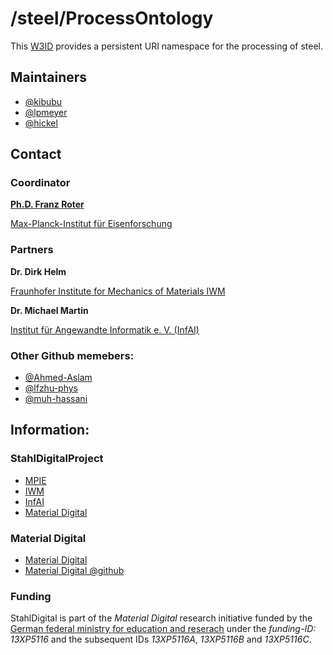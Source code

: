 # /steel/ProcessOntology
This [W3ID](https://w3id.org) provides a persistent URI namespace for the processing of steel.


## Maintainers
* [@kibubu](https://github.com/Kibubu)
* [@lpmeyer](https://github.com/lpmeyer)
* [@hickel](https://github.com/hickel)

## Contact

### Coordinator
[**Ph.D. Franz Roter**](https://www.mpie.de/person/43166/4567517)

[Max-Planck-Institut für Eisenforschung](https://www.mpie.de/2281/en)

### Partners
**Dr. Dirk Helm**

[Fraunhofer Institute for Mechanics of Materials IWM](https://www.iwm.fraunhofer.de/de/warum-fraunhofer-iwm/loesungen-fuer-produktlebenzyklus/digitalisierung-in-der-werkstofftechnik/stahldigital.html)

**Dr. Michael Martin**

[Institut für Angewandte Informatik e. V. (InfAI)](https://infai.org/efficient-technology-integration/)

### Other Github memebers:
* [@Ahmed-Aslam](https://github.com/Ahmed-Aslam)
* [@lfzhu-phys](https://github.com/lfzhu-phys)
* [@muh-hassani](https://github.com/muh-hassani)


## Information:

### StahlDigitalProject
* [MPIE](https://www.mpie.de/4567517/material-digital-2021)
* [IWM](https://www.iwm.fraunhofer.de/de/warum-fraunhofer-iwm/loesungen-fuer-produktlebenzyklus/digitalisierung-in-der-werkstofftechnik/stahldigital.html)
* [InfAI](https://infai.org/projekt_stahldigital/)
* [Material Digital](https://materialdigital.de/project/6)

### Material Digital  
* [Material Digital](https://material-digital.de)  
* [Material Digital @github](https://github.com/materialdigital)

### Funding
StahlDigital is part of the *Material Digital* research initiative funded by the [German federal ministry for education and reserach](https://www.bmbf.de/bmbf/en/home/home_node.html) under the *funding-ID: 13XP5116* and the subsequent IDs *13XP5116A*, *13XP5116B* and *13XP5116C*.
